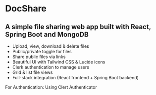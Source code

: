 # DocShare
## A simple file sharing web app built with React, Spring Boot and MongoDB
- Upload, view, download & delete files
- Public/private toggle for files
- Share public files via links
- Beautiful UI with Tailwind CSS & Lucide icons
- Clerk authentication to manage users
- Grid & list file views
- Full-stack integration (React frontend + Spring Boot backend)

For Authentication: Using Clert Authenticator